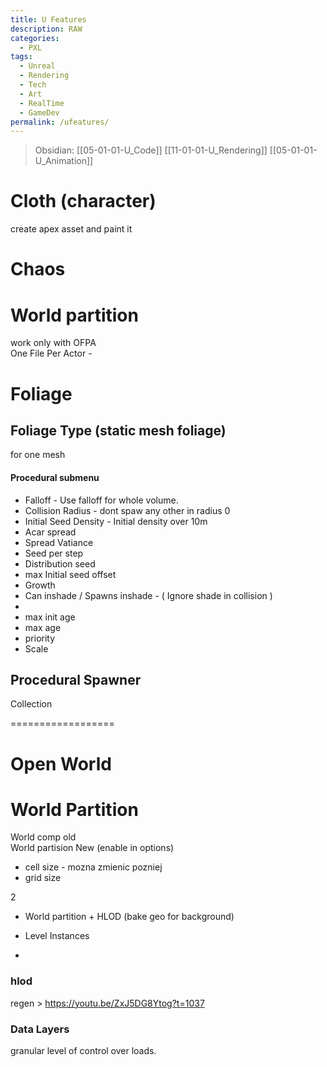 ```yaml
---
title: U Features
description: RAW
categories:
  - PXL
tags:
  - Unreal
  - Rendering
  - Tech
  - Art
  - RealTime
  - GameDev
permalink: /ufeatures/
---
```

> Obsidian: [[05-01-01-U_Code]] [[11-01-01-U_Rendering]] [[05-01-01-U_Animation]]

# Cloth (character)
create apex asset and paint it

# Chaos



# World partition
 work only with OFPA   
One File Per Actor -


# Foliage


## Foliage Type  (static mesh foliage)
for one mesh

#### Procedural submenu
- Falloff - Use falloff for whole volume.
- Collision Radius - dont spaw any other in radius 0
- Initial Seed Density - Initial density over 10m
 - Acar spread
 - Spread Vatiance
 - Seed per step
 - Distribution seed
 - max Initial seed offset
- Growth
 - Can inshade / Spawns inshade - ( Ignore shade in collision )
 -
 - max init age
 - max age
 - priority
 - Scale



## Procedural Spawner

Collection


==================

# Open World

# World Partition
World comp old  
World partision New  (enable in options)
- cell size  - mozna zmienic pozniej
- grid size



2

- World partition  + HLOD (bake geo for background)
- Level Instances

-  

### hlod
regen > https://youtu.be/ZxJ5DG8Ytog?t=1037

###  Data Layers
granular level of control over loads.
